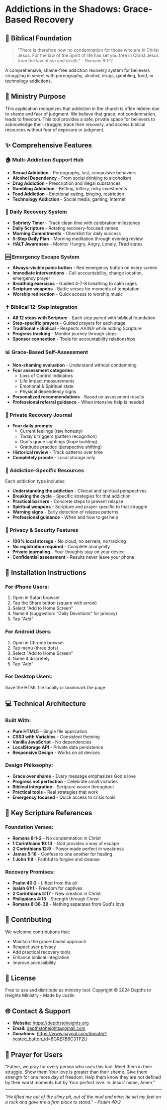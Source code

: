 # Addictions in the Shadows: Grace-Based Recovery

## 📖 Biblical Foundation
> "There is therefore now no condemnation for those who are in Christ Jesus. For the law of the Spirit of life has set you free in Christ Jesus from the law of sin and death." - Romans 8:1-2

A comprehensive, shame-free addiction recovery system for believers struggling in secret with pornography, alcohol, drugs, gambling, food, or technology addictions.

## 🙏 Ministry Purpose
This application recognizes that addiction in the church is often hidden due to shame and fear of judgment. We believe that grace, not condemnation, leads to freedom. This tool provides a safe, private space for believers to acknowledge their struggle, track their recovery, and access biblical resources without fear of exposure or judgment.

## ✨ Comprehensive Features

### 🏠 Multi-Addiction Support Hub
- **Sexual Addiction** - Pornography, lust, compulsive behaviors
- **Alcohol Dependency** - From social drinking to alcoholism
- **Drug Addiction** - Prescription and illegal substances
- **Gambling Addiction** - Betting, lottery, risky investments
- **Food Addiction** - Emotional eating, binging, restriction
- **Technology Addiction** - Social media, gaming, internet

### 📅 Daily Recovery System
- **Sobriety Timer** - Track clean time with celebration milestones
- **Daily Scripture** - Rotating recovery-focused verses
- **Morning Commitments** - Checklist for daily success
- **5-Step Daily Plan** - Morning meditation through evening review
- **HALT Awareness** - Monitor Hungry, Angry, Lonely, Tired states

### 🆘 Emergency Escape System
- **Always-visible panic button** - Red emergency button on every screen
- **Immediate interventions** - Call accountability, change location, emergency prayer
- **Breathing exercises** - Guided 4-7-8 breathing to calm urges
- **Scripture weapons** - Battle verses for moments of temptation
- **Worship redirection** - Quick access to worship music

### ✝️ Biblical 12-Step Integration
- **All 12 steps with Scripture** - Each step paired with biblical foundation
- **Step-specific prayers** - Guided prayers for each stage
- **Traditional + Biblical** - Respects AA/NA while adding Scripture
- **Progress tracking** - Monitor journey through steps
- **Sponsor connection** - Tools for accountability relationships

### 📊 Grace-Based Self-Assessment
- **Non-shaming evaluation** - Understand without condemning
- **Four assessment categories**:
  - Loss of Control indicators
  - Life Impact measurements
  - Emotional & Spiritual state
  - Physical dependency signs
- **Personalized recommendations** - Based on assessment results
- **Professional referral guidance** - When intensive help is needed

### 📔 Private Recovery Journal
- **Four daily prompts**:
  - Current feelings (raw honesty)
  - Today's triggers (pattern recognition)
  - God's grace sightings (hope building)
  - Gratitude practice (perspective shifting)
- **Historical review** - Track patterns over time
- **Completely private** - Local storage only

### 🎯 Addiction-Specific Resources
Each addiction type includes:
- **Understanding the addiction** - Clinical and spiritual perspectives
- **Breaking the cycle** - Specific strategies for that addiction
- **Practical barriers** - Concrete steps to prevent relapse
- **Spiritual weapons** - Scripture and prayer specific to that struggle
- **Warning signs** - Early detection of relapse patterns
- **Professional guidance** - When and how to get help

### 🔐 Privacy & Security Features
- **100% local storage** - No cloud, no servers, no tracking
- **No registration required** - Complete anonymity
- **Private journaling** - Your thoughts stay on your device
- **Confidential assessment** - Results never leave your phone

## 📱 Installation Instructions

### For iPhone Users:
1. Open in Safari browser
2. Tap the Share button (square with arrow)
3. Select "Add to Home Screen"
4. Name it (suggestion: "Daily Devotions" for privacy)
5. Tap "Add"

### For Android Users:
1. Open in Chrome browser
2. Tap menu (three dots)
3. Select "Add to Home Screen"
4. Name it discretely
5. Tap "Add"

### For Desktop Users:
Save the HTML file locally or bookmark the page

## 💻 Technical Architecture

### Built With:
- **Pure HTML5** - Single file application
- **CSS3 with Variables** - Consistent theming
- **Vanilla JavaScript** - No dependencies
- **LocalStorage API** - Private data persistence
- **Responsive Design** - Works on all devices

### Design Philosophy:
- **Grace over shame** - Every message emphasizes God's love
- **Progress not perfection** - Celebrate small victories
- **Biblical integration** - Scripture woven throughout
- **Practical tools** - Real strategies that work
- **Emergency focused** - Quick access to crisis tools

## 📖 Key Scripture References

### Foundation Verses:
- **Romans 8:1-2** - No condemnation in Christ
- **1 Corinthians 10:13** - God provides a way of escape
- **2 Corinthians 12:9** - Power made perfect in weakness
- **James 5:16** - Confess to one another for healing
- **1 John 1:9** - Faithful to forgive and cleanse

### Recovery Promises:
- **Psalm 40:2** - Lifted from the pit
- **Isaiah 61:1** - Freedom for captives
- **2 Corinthians 5:17** - New creation in Christ
- **Philippians 4:13** - Strength through Christ
- **Romans 8:38-39** - Nothing separates from God's love

## 🤝 Contributing
We welcome contributions that:
- Maintain the grace-based approach
- Respect user privacy
- Add practical recovery tools
- Enhance biblical integration
- Improve accessibility

## 📄 License
Free to use and distribute as ministry tool.
Copyright © 2024 Depths to Heights Ministry - Made by Justin

## 🌐 Contact & Support
- **Website:** https://depthstoheights.org
- **Email:** depthstoheights@gmail.com
- **Donations:** https://www.paypal.com/donate/?hosted_button_id=8GRE7B8C3TP2U

## 🙏 Prayer for Users
"Father, we pray for every person who uses this tool. Meet them in their struggle. Show them Your love is greater than their shame. Give them strength for one more day of freedom. Help them know they are not defined by their worst moments but by Your perfect love. In Jesus' name, Amen."

---
*"He lifted me out of the slimy pit, out of the mud and mire; he set my feet on a rock and gave me a firm place to stand." - Psalm 40:2*
